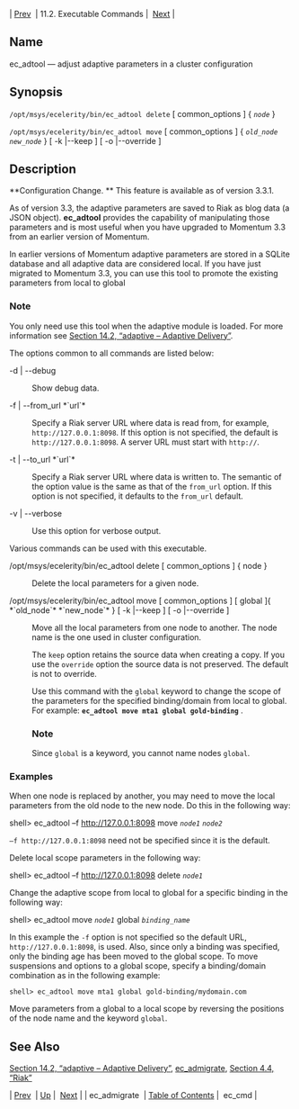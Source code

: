 | [Prev](executable.ec_admigrate)  | 11.2. Executable Commands |  [Next](executable.ec_cmd.php) |

<a name="executable.ec_adtool"></a>
## Name

ec_adtool — adjust adaptive parameters in a cluster configuration

## Synopsis

`/opt/msys/ecelerity/bin/ec_adtool delete` [ common_options ] { *`node`* }

`/opt/msys/ecelerity/bin/ec_adtool move` [ common_options ] { *`old_node`* *`new_node`* } [ -k |--keep ] [ -o |--override ]

<a name="idp13222624"></a>
## Description

**Configuration Change. ** This feature is available as of version 3.3.1.

As of version 3.3, the adaptive parameters are saved to Riak as blog data (a JSON object). **ec_adtool** provides the capability of manipulating those parameters and is most useful when you have upgraded to Momentum 3.3 from an earlier version of Momentum.

In earlier versions of Momentum adaptive parameters are stored in a SQLite database and all adaptive data are considered local. If you have just migrated to Momentum 3.3, you can use this tool to promote the existing parameters from local to global

### Note

You only need use this tool when the adaptive module is loaded. For more information see [Section 14.2, “adaptive – Adaptive Delivery”](modules.adaptive "14.2. adaptive – Adaptive Delivery").

The options common to all commands are listed below:

<dl class="variablelist">

<dt>-d | --debug</dt>

<dd>

Show debug data.

</dd>

<dt>-f | --from_url *`url`*</dt>

<dd>

Specify a Riak server URL where data is read from, for example, `http://127.0.0.1:8098`. If this option is not specified, the default is `http://127.0.0.1:8098`. A server URL must start with `http://`.

</dd>

<dt>-t | --to_url *`url`*</dt>

<dd>

Specify a Riak server URL where data is written to. The semantic of the option value is the same as that of the `from_url` option. If this option is not specified, it defaults to the `from_url` default.

</dd>

<dt>-v | --verbose</dt>

<dd>

Use this option for verbose output.

</dd>

</dl>

Various commands can be used with this executable.

<dl class="variablelist">

<dt>/opt/msys/ecelerity/bin/ec_adtool delete [ common_options ] { node }</dt>

<dd>

Delete the local parameters for a given node.

</dd>

<dt>/opt/msys/ecelerity/bin/ec_adtool move [ common_options ] [ global ]{ *`old_node`* *`new_node`* } [ -k |--keep ] [ -o |--override ]</dt>

<dd>

Move all the local parameters from one node to another. The node name is the one used in cluster configuration.

The `keep` option retains the source data when creating a copy. If you use the `override` option the source data is not preserved. The default is not to override.

Use this command with the `global` keyword to change the scope of the parameters for the specified binding/domain from local to global. For example: **`ec_adtool move mta1 global gold-binding`**                               .

### Note

Since `global` is a keyword, you cannot name nodes `global`.

</dd>

</dl>

<a name="executable.ec_adtool.examples"></a>
### Examples

When one node is replaced by another, you may need to move the local parameters from the old node to the new node. Do this in the following way:

shell> ec_adtool –f http://127.0.0.1:8098 move *`node1`* *`node2`*

`–f http://127.0.0.1:8098` need not be specified since it is the default.

Delete local scope parameters in the following way:

shell> ec_adtool –f http://127.0.0.1:8098 delete *`node1`*

Change the adaptive scope from local to global for a specific binding in the following way:

shell> ec_adtool move *`node1`* global *`binding_name`*

In this example the `-f` option is not specified so the default URL, `http://127.0.0.1:8098`, is used. Also, since only a binding was specified, only the binding age has been moved to the global scope. To move suspensions and options to a global scope, specify a binding/domain combination as in the following example:

`shell> ec_adtool move mta1 global gold-binding/mydomain.com`

Move parameters from a global to a local scope by reversing the positions of the node name and the keyword `global`.

<a name="idp13260528"></a>
## See Also

[Section 14.2, “adaptive – Adaptive Delivery”](modules.adaptive "14.2. adaptive – Adaptive Delivery"), [ec_admigrate](executable.ec_admigrate.php "ec_admigrate"), [Section 4.4, “Riak”](operations.riak.php "4.4. Riak")

| [Prev](executable.ec_admigrate)  | [Up](exe.commands.details.php) |  [Next](executable.ec_cmd.php) |
| ec_admigrate  | [Table of Contents](index) |  ec_cmd |
